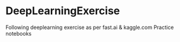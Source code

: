 # DeepLearningExercise
Following deeplearning exercise as per fast.ai & kaggle.com
Practice notebooks 
